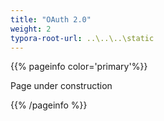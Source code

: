 ```yaml
---
title: "OAuth 2.0"
weight: 2
typora-root-url: ..\..\..\static
---
```


{{% pageinfo color='primary'%}}

Page under construction

{{% /pageinfo %}}
